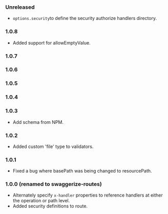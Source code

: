 ### Unreleased

- `options.security`to define the security authorize handlers directory.

### 1.0.8

- Added support for allowEmptyValue.

### 1.0.7

### 1.0.6

### 1.0.5

### 1.0.4

### 1.0.3

- Add schema from NPM.

### 1.0.2

- Added custom 'file' type to validators.

### 1.0.1

- Fixed a bug where basePath was being changed to resourcePath.

### 1.0.0 (renamed to swaggerize-routes)

- Alternately specify `x-handler` properties to reference handlers at either the operation or path level.
- Added security definitions to route.
